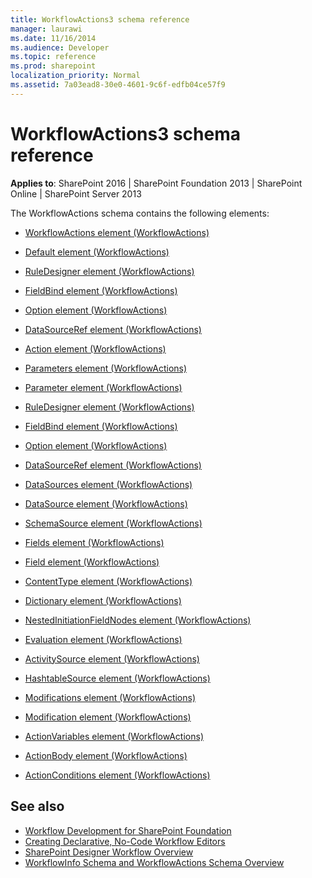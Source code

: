 ```yaml
---
title: WorkflowActions3 schema reference
manager: laurawi
ms.date: 11/16/2014
ms.audience: Developer
ms.topic: reference
ms.prod: sharepoint
localization_priority: Normal
ms.assetid: 7a03ead8-30e0-4601-9c6f-edfb04ce57f9
---
```


# WorkflowActions3 schema reference

**Applies to**: SharePoint 2016 | SharePoint Foundation 2013 | SharePoint Online | SharePoint Server 2013

The WorkflowActions schema contains the following elements:

- [WorkflowActions element (WorkflowActions)](workflowactions-element-workflowactions.md)

- [Default element (WorkflowActions)](default-element-workflowactions.md)

- [RuleDesigner element (WorkflowActions)](ruledesigner-element-workflowactions.md)

- [FieldBind element (WorkflowActions)](fieldbind-element-workflowactions.md)

- [Option element (WorkflowActions)](option-element-workflowactions.md)

- [DataSourceRef element (WorkflowActions)](datasourceref-element-workflowactions.md)

- [Action element (WorkflowActions)](action-element-workflowactions.md)

- [Parameters element (WorkflowActions)](parameters-element-workflowactions.md)

- [Parameter element (WorkflowActions)](parameter-element-workflowactions.md)

- [RuleDesigner element (WorkflowActions)](ruledesigner-element-workflowactions.md)

- [FieldBind element (WorkflowActions)](fieldbind-element-workflowactions.md)

- [Option element (WorkflowActions)](option-element-workflowactions.md)

- [DataSourceRef element (WorkflowActions)](datasourceref-element-workflowactions.md)

- [DataSources element (WorkflowActions)](datasources-element-workflowactions.md)

- [DataSource element (WorkflowActions)](datasource-element-workflowactions.md)

- [SchemaSource element (WorkflowActions)](schemasource-element-workflowactions.md)

- [Fields element (WorkflowActions)](fields-element-workflowactions.md)

- [Field element (WorkflowActions)](field-element-workflowactions.md)

- [ContentType element (WorkflowActions)](contenttype-element-workflowactions.md)

- [Dictionary element (WorkflowActions)](dictionary-element-workflowactions.md)

- [NestedInitiationFieldNodes element (WorkflowActions)](nestedinitiationfieldnodes-element-workflowactions.md)

- [Evaluation element (WorkflowActions)](evaluation-element-workflowactions.md)

- [ActivitySource element (WorkflowActions)](activitysource-element-workflowactions.md)

- [HashtableSource element (WorkflowActions)](hashtablesource-element-workflowactions.md)

- [Modifications element (WorkflowActions)](modifications-element-workflowactions.md)

- [Modification element (WorkflowActions)](modification-element-workflowactions.md)

- [ActionVariables element (WorkflowActions)](actionvariables-element-workflowactions.md)

- [ActionBody element (WorkflowActions)](actionbody-element-workflowactions.md)

- [ActionConditions element (WorkflowActions)](actionconditions-element-workflowactions.md)


## See also

- [Workflow Development for SharePoint Foundation](https://msdn.microsoft.com/library/ad7a5bf2-fab0-4b30-ae0b-46b15f16b491(Office.15).aspx)
- [Creating Declarative, No-Code Workflow Editors](https://msdn.microsoft.com/library/60dfda8d-e724-4d7d-9578-aa239c362dcf(Office.15).aspx)
- [SharePoint Designer Workflow Overview](https://msdn.microsoft.com/library/5ef4e933-564e-4dea-b2f4-c1b621774969(Office.15).aspx)
- [WorkflowInfo Schema and WorkflowActions Schema Overview](https://msdn.microsoft.com/library/25da07cb-b228-43f2-9cdf-c8c71c3eabbb(Office.15).aspx)


 





